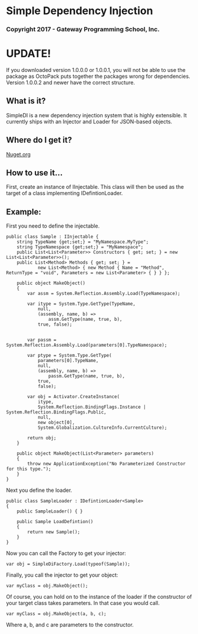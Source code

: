 # Simple Dependency Injection
### Copyright 2017 - Gateway Programming School, Inc.

# UPDATE!
If you downloaded version 1.0.0.0 or 1.0.0.1, you will not be able to use the package as OctoPack puts together the packages wrong for dependencies.  Version 1.0.0.2 and newer have the correct structure.

## What is it?
SimpleDI is a new dependency injection system that is highly extensible.  It currently ships with an Injector and Loader for JSON-based objects.

## Where do I get it?
[Nuget.org]( https://www.nuget.org/packages/GPS.SimpleDI/)

## How to use it...
First, create an instance of IInjectable.  This class will then be used as the target of a class implementing IDefintionLoader<IInjectable>.

## Example:
First you need to define the injectable.

    public class Sample : IInjectable {
        string TypeName {get;set;} = "MyNamespace.MyType";
        string TypeNamespace {get;set;} = "MyNamespace";
        public List<List<Parameter>> Constructors { get; set; } = new List<List<Parameter>>();
        public List<Method> Methods { get; set; } =
                new List<Method> { new Method { Name = "Method", ReturnType = "void", Parameters = new List<Parameter> { } } };

        public object MakeObject()
        {
            var assm = System.Reflection.Assembly.Load(TypeNamespace);

            var itype = System.Type.GetType(TypeName,
                null,
                (assembly, name, b) =>
                    assm.GetType(name, true, b),
                true, false);


            var passm = System.Reflection.Assembly.Load(parameters[0].TypeNamespace);

            var ptype = System.Type.GetType(
                parameters[0].TypeName,
                null,
                (assembly, name, b) =>
                    passm.GetType(name, true, b),
                true,
                false);

            var obj = Activator.CreateInstance(
                itype, 
                System.Reflection.BindingFlags.Instance | System.Reflection.BindingFlags.Public, 
                null,
                new object[0],
                System.Globalization.CultureInfo.CurrentCulture);

            return obj;
        }

        public object MakeObject(List<Parameter> parameters)
        {
            throw new ApplicationException("No Parameterized Constructor for this type.");
        }
    }

Next you define the loader.

    public class SampleLoader : IDefintionLoader<Sample>
    {
        public SampleLoader() { }

        public Sample LoadDefintion()
        {
            return new Sample();
        }
    }

Now you can call the Factory to get your injector:

    var obj = SimpleDiFactory.Load(typeof(Sample));

Finally, you call the injector to get your object:

    var myClass = obj.MakeObject();

Of course, you can hold on to the instance of the loader if
the constructor of your target class takes parameters.  In that
case you would call.

    var myClass = obj.MakeObject(a, b, c);

Where a, b, and c are parameters to the constructor.